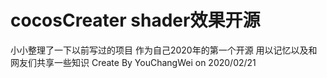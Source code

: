 # cocosCreater shader效果开源
小小整理了一下以前写过的项目
作为自己2020年的第一个开源 用以记忆以及和网友们共享一些知识
Create By YouChangWei on 2020/02/21
